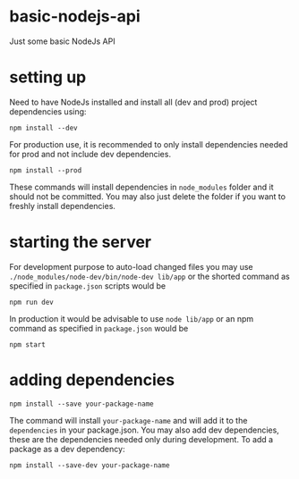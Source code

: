 # basic-nodejs-api
Just some basic NodeJs API

# setting up
Need to have NodeJs installed and install all (dev and prod) project dependencies using:

`npm install --dev`

For production use, it is recommended to only install dependencies needed for prod and not include dev dependencies.

`npm install --prod`

These commands will install dependencies in `node_modules` folder and it should not be committed. You may also just delete the folder if you want to freshly install dependencies.

# starting the server
For development purpose to auto-load changed files you may use `./node_modules/node-dev/bin/node-dev lib/app` or the shorted command as specified in `package.json` scripts would be

`npm run dev`

In production it would be advisable to use `node lib/app` or an npm command as specified in `package.json` would be

`npm start`

# adding dependencies
`npm install --save your-package-name`

The command will install `your-package-name` and will add it to the `dependencies` in your package.json. You may also add dev dependencies, these are the dependencies needed only during development. To add a package as a dev dependency:

`npm install --save-dev your-package-name` 